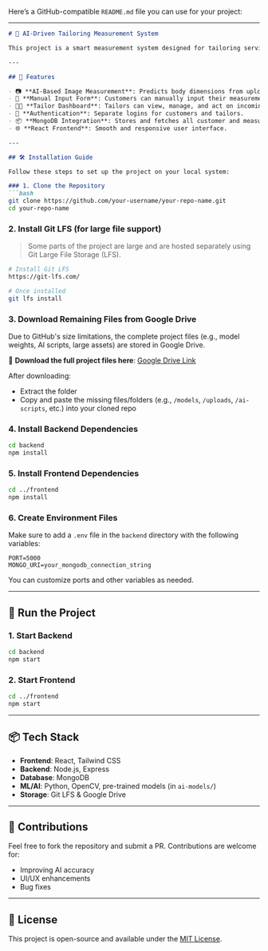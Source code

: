 Here’s a GitHub-compatible `README.md` file you can use for your project:

---

````markdown
# 🎯 AI-Driven Tailoring Measurement System

This project is a smart measurement system designed for tailoring services, where customers can enter their body measurements manually or submit images for AI-based measurement predictions. It streamlines the tailoring workflow and reduces human error, helping tailors provide accurate fits for their clients.

---

## 🚀 Features

- 📷 **AI-Based Image Measurement**: Predicts body dimensions from uploaded images using ML models.
- 🧵 **Manual Input Form**: Customers can manually input their measurements.
- 👨‍🏫 **Tailor Dashboard**: Tailors can view, manage, and act on incoming measurement data.
- 🔐 **Authentication**: Separate logins for customers and tailors.
- 📦 **MongoDB Integration**: Stores and fetches all customer and measurement data.
- 🌐 **React Frontend**: Smooth and responsive user interface.

---

## 🛠 Installation Guide

Follow these steps to set up the project on your local system:

### 1. Clone the Repository
```bash
git clone https://github.com/your-username/your-repo-name.git
cd your-repo-name
````

### 2. Install Git LFS (for large file support)

> Some parts of the project are large and are hosted separately using Git Large File Storage (LFS).

```bash
# Install Git LFS
https://git-lfs.com/

# Once installed
git lfs install
```

### 3. Download Remaining Files from Google Drive

Due to GitHub's size limitations, the complete project files (e.g., model weights, AI scripts, large assets) are stored in Google Drive.

🔗 **Download the full project files here**: [Google Drive Link]([https://drive.google.com/your-download-link](https://drive.google.com/drive/folders/1VkXjLzHTr7LRP3S5m4pXIR-dcHl4vxjT?usp=drive_link))

After downloading:

* Extract the folder
* Copy and paste the missing files/folders (e.g., `/models`, `/uploads`, `/ai-scripts`, etc.) into your cloned repo

### 4. Install Backend Dependencies

```bash
cd backend
npm install
```

### 5. Install Frontend Dependencies

```bash
cd ../frontend
npm install
```

### 6. Create Environment Files

Make sure to add a `.env` file in the `backend` directory with the following variables:

```env
PORT=5000
MONGO_URI=your_mongodb_connection_string
```

You can customize ports and other variables as needed.

---

## 🏃 Run the Project

### 1. Start Backend

```bash
cd backend
npm start
```

### 2. Start Frontend

```bash
cd ../frontend
npm start
```

---

## 📦 Tech Stack

* **Frontend**: React, Tailwind CSS
* **Backend**: Node.js, Express
* **Database**: MongoDB
* **ML/AI**: Python, OpenCV, pre-trained models (in `ai-models/`)
* **Storage**: Git LFS & Google Drive

---

## 🙌 Contributions

Feel free to fork the repository and submit a PR. Contributions are welcome for:

* Improving AI accuracy
* UI/UX enhancements
* Bug fixes

---

## 📄 License

This project is open-source and available under the [MIT License](LICENSE).

